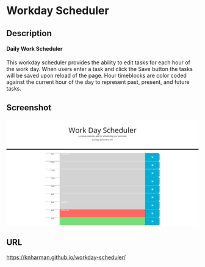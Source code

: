 # Workday Scheduler
## Description
#### Daily Work Scheduler
This workday scheduler provides the ability to edit tasks for each hour of the work day. When users enter a task and click the Save button the tasks will be saved upon reload of the page. Hour timeblocks are color coded against the current hour of the day to represent past, present, and future tasks.  

## Screenshot
![Screenshot](./assets/images/screenshot.png)

## URL
https://knharman.github.io/workday-scheduler/ 
